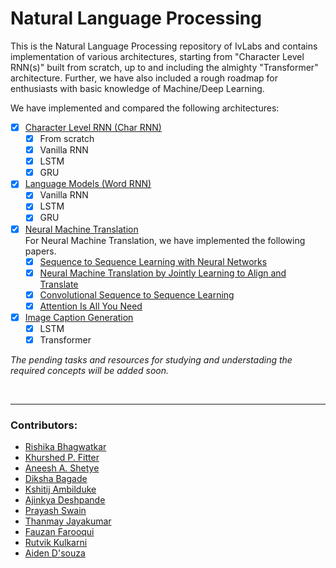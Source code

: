 # Natural Language Processing
This is the Natural Language Processing repository of IvLabs and contains implementation of various architectures, starting from "Character Level RNN(s)" built from scratch, up to and including the almighty "Transformer" architecture.
Further, we have also included a rough roadmap for enthusiasts with basic knowledge of Machine/Deep Learning.

We have implemented and compared the following architectures:
- [x] [Character Level RNN (Char RNN)](char_rnns)
    - [x] From scratch
    - [x] Vanilla RNN
    - [x] LSTM
    - [x] GRU

- [x] [Language Models (Word RNN)](word_rnn)
    - [x] Vanilla RNN
    - [x] LSTM
    - [x] GRU

- [x] [Neural Machine Translation](neural_machine_translation)\
    For Neural Machine Translation, we have implemented the following papers.
    - [x] [Sequence to Sequence Learning with Neural Networks](https://arxiv.org/abs/1409.3215)
    - [x] [Neural Machine Translation by Jointly Learning to Align and Translate](https://arxiv.org/abs/1409.0473)
    - [x] [Convolutional Sequence to Sequence Learning](https://arxiv.org/abs/1705.03122)
    - [x] [Attention Is All You Need](https://arxiv.org/abs/1706.03762)

- [x] [Image Caption Generation](image_caption_generation)
    - [x] LSTM
    - [x] Transformer

*The pending tasks and resources for studying and understading the required concepts will be added soon.*

<br />
<hr />

### Contributors:
* [Rishika Bhagwatkar](https://https//github.com/rishika2110)
* [Khurshed P. Fitter](https://https//github.com/GlazeDonuts)
* [Aneesh A. Shetye](https://https//github.com/aneesh-shetye)
* [Diksha Bagade](https://github.com/Diksha942)
* [Kshitij Ambilduke](https://github.com/Kshitij-Ambilduke)
* [Ajinkya Deshpande](https://github.com/AjinkyaDeshpande39)
* [Prayash Swain](https://github.com/SprayashB)
* [Thanmay Jayakumar](https://github.com/ThanmayJ)
* [Fauzan Farooqui](https://github.com/FauzanFarooqui)
* [Rutvik Kulkarni](https://github.com/Rutvik1728)
* [Aiden D'souza](https://github.com/Aiden-Ross-Dsouza)
